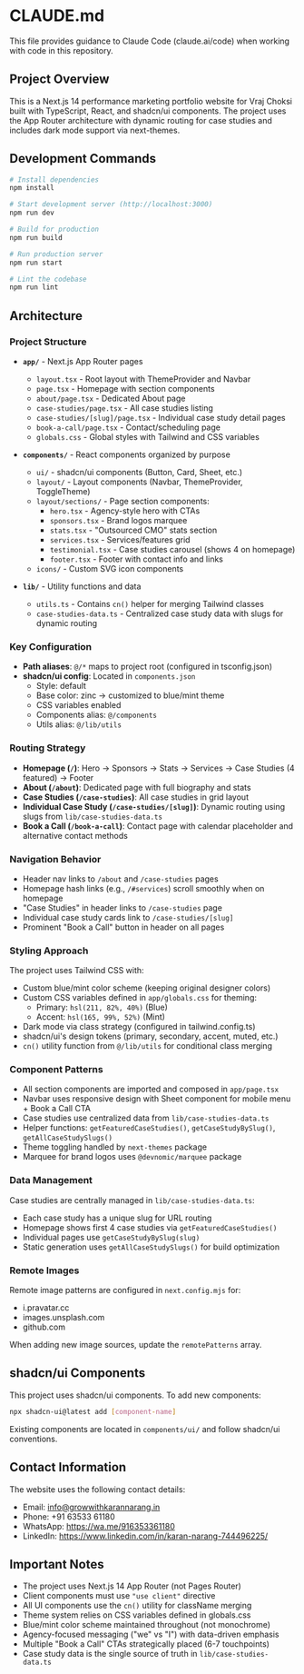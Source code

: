 # CLAUDE.md

This file provides guidance to Claude Code (claude.ai/code) when working with code in this repository.

## Project Overview

This is a Next.js 14 performance marketing portfolio website for Vraj Choksi built with TypeScript, React, and shadcn/ui components. The project uses the App Router architecture with dynamic routing for case studies and includes dark mode support via next-themes.

## Development Commands

```bash
# Install dependencies
npm install

# Start development server (http://localhost:3000)
npm run dev

# Build for production
npm run build

# Run production server
npm run start

# Lint the codebase
npm run lint
```

## Architecture

### Project Structure

- **`app/`** - Next.js App Router pages
  - `layout.tsx` - Root layout with ThemeProvider and Navbar
  - `page.tsx` - Homepage with section components
  - `about/page.tsx` - Dedicated About page
  - `case-studies/page.tsx` - All case studies listing
  - `case-studies/[slug]/page.tsx` - Individual case study detail pages
  - `book-a-call/page.tsx` - Contact/scheduling page
  - `globals.css` - Global styles with Tailwind and CSS variables

- **`components/`** - React components organized by purpose
  - `ui/` - shadcn/ui components (Button, Card, Sheet, etc.)
  - `layout/` - Layout components (Navbar, ThemeProvider, ToggleTheme)
  - `layout/sections/` - Page section components:
    - `hero.tsx` - Agency-style hero with CTAs
    - `sponsors.tsx` - Brand logos marquee
    - `stats.tsx` - "Outsourced CMO" stats section
    - `services.tsx` - Services/features grid
    - `testimonial.tsx` - Case studies carousel (shows 4 on homepage)
    - `footer.tsx` - Footer with contact info and links
  - `icons/` - Custom SVG icon components

- **`lib/`** - Utility functions and data
  - `utils.ts` - Contains `cn()` helper for merging Tailwind classes
  - `case-studies-data.ts` - Centralized case study data with slugs for dynamic routing

### Key Configuration

- **Path aliases**: `@/*` maps to project root (configured in tsconfig.json)
- **shadcn/ui config**: Located in `components.json`
  - Style: default
  - Base color: zinc → customized to blue/mint theme
  - CSS variables enabled
  - Components alias: `@/components`
  - Utils alias: `@/lib/utils`

### Routing Strategy

- **Homepage (`/`)**: Hero → Sponsors → Stats → Services → Case Studies (4 featured) → Footer
- **About (`/about`)**: Dedicated page with full biography and stats
- **Case Studies (`/case-studies`)**: All case studies in grid layout
- **Individual Case Study (`/case-studies/[slug]`)**: Dynamic routing using slugs from `lib/case-studies-data.ts`
- **Book a Call (`/book-a-call`)**: Contact page with calendar placeholder and alternative contact methods

### Navigation Behavior

- Header nav links to `/about` and `/case-studies` pages
- Homepage hash links (e.g., `/#services`) scroll smoothly when on homepage
- "Case Studies" in header links to `/case-studies` page
- Individual case study cards link to `/case-studies/[slug]`
- Prominent "Book a Call" button in header on all pages

### Styling Approach

The project uses Tailwind CSS with:
- Custom blue/mint color scheme (keeping original designer colors)
- Custom CSS variables defined in `app/globals.css` for theming:
  - Primary: `hsl(211, 82%, 40%)` (Blue)
  - Accent: `hsl(165, 99%, 52%)` (Mint)
- Dark mode via class strategy (configured in tailwind.config.ts)
- shadcn/ui's design tokens (primary, secondary, accent, muted, etc.)
- `cn()` utility function from `@/lib/utils` for conditional class merging

### Component Patterns

- All section components are imported and composed in `app/page.tsx`
- Navbar uses responsive design with Sheet component for mobile menu + Book a Call CTA
- Case studies use centralized data from `lib/case-studies-data.ts`
- Helper functions: `getFeaturedCaseStudies()`, `getCaseStudyBySlug()`, `getAllCaseStudySlugs()`
- Theme toggling handled by `next-themes` package
- Marquee for brand logos uses `@devnomic/marquee` package

### Data Management

Case studies are centrally managed in `lib/case-studies-data.ts`:
- Each case study has a unique slug for URL routing
- Homepage shows first 4 case studies via `getFeaturedCaseStudies()`
- Individual pages use `getCaseStudyBySlug(slug)`
- Static generation uses `getAllCaseStudySlugs()` for build optimization

### Remote Images

Remote image patterns are configured in `next.config.mjs` for:
- i.pravatar.cc
- images.unsplash.com
- github.com

When adding new image sources, update the `remotePatterns` array.

## shadcn/ui Components

This project uses shadcn/ui components. To add new components:

```bash
npx shadcn-ui@latest add [component-name]
```

Existing components are located in `components/ui/` and follow shadcn/ui conventions.

## Contact Information

The website uses the following contact details:
- Email: info@growwithkarannarang.in
- Phone: +91 63533 61180
- WhatsApp: https://wa.me/916353361180
- LinkedIn: https://www.linkedin.com/in/karan-narang-744496225/

## Important Notes

- The project uses Next.js 14 App Router (not Pages Router)
- Client components must use `"use client"` directive
- All UI components use the `cn()` utility for className merging
- Theme system relies on CSS variables defined in globals.css
- Blue/mint color scheme maintained throughout (not monochrome)
- Agency-focused messaging ("we" vs "I") with data-driven emphasis
- Multiple "Book a Call" CTAs strategically placed (6-7 touchpoints)
- Case study data is the single source of truth in `lib/case-studies-data.ts`
